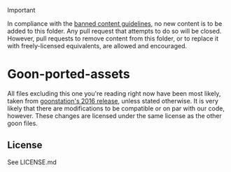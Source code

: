 > [!IMPORTANT]
> In compliance with the [banned content guidelines](https://github.com/sergeirocks100/GearStation_Yog/blob/master/.github/CONTRIBUTING.md#banned-content), no new content is to be added to this folder. Any pull request that attempts to do so will be closed. However, pull requests to remove content from this folder, or to replace it with freely-licensed equivalents, are allowed and encouraged.

# Goon-ported-assets

All files excluding this one you're reading right now have been most likely, taken from [goonstation's 2016 release](https://github.com/goonstation/goonstation-2016), unless stated otherwise.
It is very likely that there are modifications to be compatible or on par with our code, however. These changes are licensed under the same license as the other goon files.

## License

See LICENSE.md
